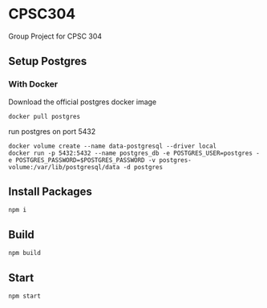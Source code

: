 # CPSC304
Group Project for CPSC 304

## Setup Postgres
### With Docker
Download the official postgres docker image
``` 
docker pull postgres
```

run postgres on port 5432
```
docker volume create --name data-postgresql --driver local
docker run -p 5432:5432 --name postgres_db -e POSTGRES_USER=postgres -e POSTGRES_PASSWORD=$POSTGRES_PASSWORD -v postgres-volume:/var/lib/postgresql/data -d postgres
```

## Install Packages
```
npm i
```

## Build
```
npm build
```

## Start
```
npm start
```